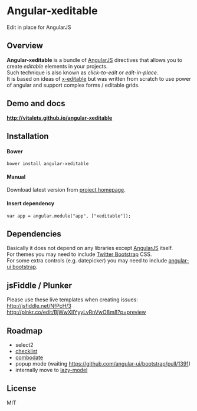 # Angular-xeditable
Edit in place for AngularJS

## Overview
**Angular-xeditable** is a bundle of [AngularJS](http://angularjs.org) directives that allows you to create
*editable* elements in your projects.  
Such technique is also known as *click-to-edit* or *edit-in-place*.  
It is based on ideas of [x-editable](http://vitalets.github.io/x-editable) but was written from scratch
to use power of angular and support complex forms / editable grids.

## Demo and docs
**http://vitalets.github.io/angular-xeditable**

## Installation
#### Bower
````
bower install angular-xeditable
````
#### Manual
Download latest version from [project homepage](http://vitalets.github.io/angular-xeditable).
#### Insert dependency 
````
var app = angular.module("app", ["xeditable"]);
````

## Dependencies
Basically it does not depend on any libraries except [AngularJS](http://angularjs.org) itself.    
For themes you may need to include [Twitter Bootstrap](http://getbootstrap.com) CSS.  
For some extra controls (e.g. datepicker) you may need to include [angular-ui bootstrap](http://angular-ui.github.io/bootstrap/).


## jsFiddle / Plunker
Please use these live templates when creating issues:  
http://jsfiddle.net/NfPcH/3  
http://plnkr.co/edit/BjWwXIlYyyLvRnVwO8m8?p=preview

## Roadmap

* select2
* [checklist](https://github.com/vitalets/checklist-model)
* [combodate](https://github.com/vitalets/combodate)
* popup mode (waiting https://github.com/angular-ui/bootstrap/pull/1391)
* internally move to [lazy-model](https://github.com/vitalets/lazy-model)

## License
MIT
